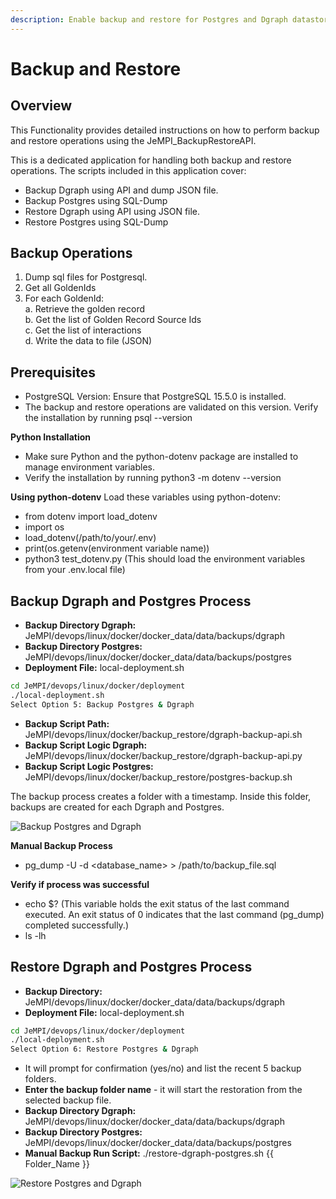 ```yaml
---
description: Enable backup and restore for Postgres and Dgraph datastore's
---
```


# Backup and Restore

## Overview
This Functionality provides detailed instructions on how to perform backup and restore operations using the JeMPI_BackupRestoreAPI. 

This is a dedicated application for handling both backup and restore operations. The scripts included in this application cover:
- Backup Dgraph using API and dump JSON file.
- Backup Postgres using SQL-Dump
- Restore Dgraph using API using JSON file.
- Restore Postgres using SQL-Dump 

## Backup Operations
1. Dump sql files for Postgresql.
2. Get all GoldenIds
3. For each GoldenId: \
a. Retrieve the golden record \
b. Get the list of Golden Record Source Ids \
c. Get the list of interactions \
d. Write the data to file (JSON)

## Prerequisites
- PostgreSQL Version: Ensure that PostgreSQL 15.5.0 is installed. 
- The backup and restore operations are validated on this version.
Verify the installation by running psql --version

**Python Installation**
- Make sure Python and the python-dotenv package are installed to manage environment variables.
- Verify the installation by running python3 -m dotenv --version

**Using python-dotenv**
 Load these variables using python-dotenv:
- from dotenv import load_dotenv
- import os
- load_dotenv(/path/to/your/.env)
- print(os.getenv(environment variable name))
- python3 test_dotenv.py (This should load the environment variables from your .env.local file)

## Backup Dgraph and Postgres Process
- **Backup Directory Dgraph:** \
JeMPI/devops/linux/docker/docker_data/data/backups/dgraph
- **Backup Directory Postgres:** \
JeMPI/devops/linux/docker/docker_data/data/backups/postgres
- **Deployment File:** local-deployment.sh
```bash
cd JeMPI/devops/linux/docker/deployment
./local-deployment.sh
Select Option 5: Backup Postgres & Dgraph
```
- **Backup Script Path:** \
JeMPI/devops/linux/docker/backup_restore/dgraph-backup-api.sh
- **Backup Script Logic Dgraph:** \
JeMPI/devops/linux/docker/backup_restore/dgraph-backup-api.py
- **Backup Script Logic Postgres:** \
JeMPI/devops/linux/docker/backup_restore/postgres-backup.sh

The backup process creates a folder with a timestamp. Inside this folder, backups are created for each Dgraph and Postgres.

![Backup Postgres and Dgraph](../.gitbook/assets/14)

**Manual Backup Process**

- pg_dump -U <username> -d <database_name> > /path/to/backup_file.sql

**Verify if process was successful**
- echo $? (This variable holds the exit status of the last command executed. An exit status of 0 indicates that the last command (pg_dump) completed successfully.)
- ls -lh 

## Restore Dgraph and Postgres Process

- **Backup Directory:** JeMPI/devops/linux/docker/docker_data/data/backups/dgraph
- **Deployment File:** local-deployment.sh

```bash
cd JeMPI/devops/linux/docker/deployment
./local-deployment.sh
Select Option 6: Restore Postgres & Dgraph
```

- It will prompt for confirmation (yes/no) and list the recent 5 backup folders.
- **Enter the backup folder name** - it will start the restoration from the selected backup file.
- **Backup Directory Dgraph:** JeMPI/devops/linux/docker/docker_data/data/backups/dgraph
- **Backup Directory Postgres:** JeMPI/devops/linux/docker/docker_data/data/backups/postgres
- **Manual Backup Run Script:** ./restore-dgraph-postgres.sh {{ Folder_Name }}

![Restore Postgres and Dgraph](../.gitbook/assets/15)